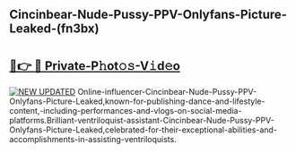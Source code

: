 ## Cincinbear-Nude-Pussy-PPV-Onlyfans-Picture-Leaked-(fn3bx)


# <h2><a href="https://mediaupload.pro?-19M">🔗👉 🔴 Private-P𝚑ot𝚘𝚜-V𝚒d𝚎o</a></h2>

[![NEW UPDATED](https://i.imgur.com/0qMVB7G.gif)](https://mediaupload.pro?-19M)
Online-influencer-Cincinbear-Nude-Pussy-PPV-Onlyfans-Picture-Leaked,known-for-publishing-dance-and-lifestyle-content,-including-performances-and-vlogs-on-social-media-platforms.Brilliant-ventriloquist-assistant-Cincinbear-Nude-Pussy-PPV-Onlyfans-Picture-Leaked,celebrated-for-their-exceptional-abilities-and-accomplishments-in-assisting-ventriloquists.  